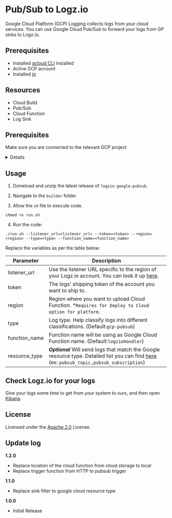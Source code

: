 # Pub/Sub to Logz.io

Google Cloud Platform (GCP) Logging collects logs from your cloud services. You can use Google Cloud Pub/Sub to forward your logs from GP sinks to Logz.io.

## Prerequisites

-   Installed [gcloud CLI](https://cloud.google.com/sdk/docs/install) installed
-   Active GCP account
-   Installed [jq](https://stedolan.github.io/jq/download/)

## Resources

-   Cloud Build
-   Pub/Sub
-   Cloud Function
-   Log Sink

## Prerequisites

Make sure you are connected to the relevant GCP project

<details>1. Log in to your GCP account:

```shell
gcloud auth login
```

2. Navigate to the relevant project.

3. Set the `project id` for the project that you want to send logs from:

```shell
gcloud config set project <PROJECT_ID>
```

Replace `<PROJECT_ID>` with the relevant project Id.</details>

## Usage

1. Donwload and unzip the latest release of `logzio-google-pubsub`.

2. Navigate to the `builder` folder.

3. Allow the `sh` file to execute code.

```shell
chmod +x run.sh
```

4. Run the code:

```
./run.sh --listener_url=<listener_url> --token=<token> --region=<region> --type=<type> --function_name=<function_name>
```

Replace the variables as per the table below:

| Parameter     | Description                                                                                                                                                                                               |
| ------------- | --------------------------------------------------------------------------------------------------------------------------------------------------------------------------------------------------------- |
| listener_url  | Use the listener URL specific to the region of your Logz.io account. You can look it up [here](https://docs.logz.io/user-guide/accounts/account-region.html).                                             |
| token         | The logs' shipping token of the account you want to ship to.                                                                                                                                              |
| region        | Region where you want to upload Cloud Function. \*`Requires for Deploy to Cloud option for platform`.                                                                                                     |
| type          | Log type. Help classify logs into different classifications. (Default:`gcp-pubsub`)                                                                                                                       |
| function_name | Function name will be using as Google Cloud Function name. (Default:`logzioHandler`)                                                                                                                      |
| resource_type | **_Optional_** Will send logs that match the Google resource type. Detailed list you can find [here](https://cloud.google.com/logging/docs/api/v2/resource-list) (ex: `pubsub_topic,pubsub_subscription`) |

## Check Logz.io for your logs

Give your logs some time to get from your system to ours, and then open [Kibana](https://app.logz.io/#/dashboard/kibana).

## License

Licensed under the [Apache 2.0](http://apache.org/licenses/LICENSE-2.0.txt) License.

## Update log

**1.2.0**

-   Replace location of the cloud function from cloud storage to local
-   Replace trigger function from HTTP to pubsub trigger

**1.1.0**

-   Replace sink filter to google cloud resource type

**1.0.0**

-   Initial Release
